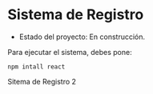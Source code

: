 <h1>Sistema de Registro</h1>

- Estado del proyecto: En construcción.

Para ejecutar el sistema, debes pone:

```npm intall react```

Sitema de Registro 2
